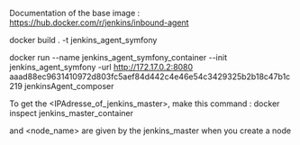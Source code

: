 Documentation of the base image : https://hub.docker.com/r/jenkins/inbound-agent

docker build . -t jenkins_agent_symfony

docker run --name jenkins_agent_symfony_container --init jenkins_agent_symfony -url http://172.17.0.2:8080 aaad88ec9631410972d803fc5aef84d442c4e46e54c3429325b2b18c47b1c219 jenkinsAgent_composer

To get the <IPAdresse_of_jenkins_master>, make this command :
docker inspect jenkins_master_container

<password> and <node_name> are given by the jenkins_master when you create a node